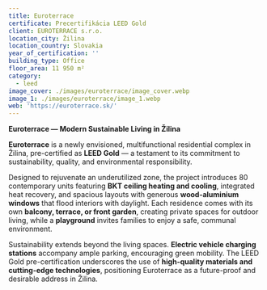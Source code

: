```yaml
---
title: Euroterrace
certificate: Precertifikácia LEED Gold
client: EUROTERRACE s.r.o.
location_city: Žilina
location_country: Slovakia
year_of_certification: ''
building_type: Office
floor_area: 11 950 m²
category:
  - leed
image_cover: ./images/euroterrace/image_cover.webp
image_1: ./images/euroterrace/image_1.webp
web: 'https://euroterrace.sk/'
---
```


**Euroterrace — Modern Sustainable Living in Žilina**

**Euroterrace** is a newly envisioned, multifunctional residential complex in Žilina, pre-certified as **LEED Gold** — a testament to its commitment to sustainability, quality, and environmental responsibility.

Designed to rejuvenate an underutilized zone, the project introduces 80 contemporary units featuring **BKT ceiling heating and cooling**, integrated heat recovery, and spacious layouts with generous **wood-aluminium windows** that flood interiors with daylight. Each residence comes with its own **balcony, terrace, or front garden**, creating private spaces for outdoor living, while a **playground** invites families to enjoy a safe, communal environment.

Sustainability extends beyond the living spaces. **Electric vehicle charging stations** accompany ample parking, encouraging green mobility. The LEED Gold pre-certification underscores the use of **high-quality materials and cutting-edge technologies**, positioning Euroterrace as a future-proof and desirable address in Žilina.
